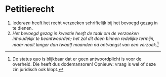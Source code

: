 # Petitierecht
1. Ieder*een* heeft het recht verzoeken schriftelijk bij het bevoegd gezag in te dienen.
2. *Het bevoegd gezag in kwestie heeft de taak om de verzoeken inhoudelijk te beantwoorden; het zal dit doen binnen redelijke termijn, maar nooit langer dan twaalf maanden ná ontvangst van een verzoek.*[^1]

[^1]: De status quo is blijkbaar dat er geen antwoordplicht is voor de overheid. Die heeft dus dodemansoren! Opnieuw: vraag is wel of deze zin juridisch ook klopt.


